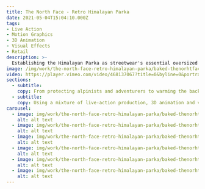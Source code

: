 ```yaml
---
title: The North Face - Retro Himalayan Parka
date: 2021-05-04T15:04:10.000Z
tags:
- Live Action
- Motion Graphics
- 3D Animation
- Visual Effects
- Retail
description: >-
  Establishing the Himalayan Parka as streetwear's essential oversized insulation of the season, and beyond.
image: /img/work/the-north-face-retro-himalayan-parka/baked-thenorhtface-1994retrohim-t-02.png
video: https://player.vimeo.com/video/468137067?title=0&byline=0&portrait=0
sections:
  - subtitle:
    copy: From protecting alpinists and adventurers to warming the backs of urban explorers and city commuters, the Retro Himalayan Jacket truly is a jacket full of stories. Already an established mountaineer's essential, The North Face challenged us to create a piece of content which introduced the jacket as a streetwear staple for this season and beyond.
  - subtitle:
    copy: Using a mixture of live-action production, 3D animation and visual effects, we combined the modern technology of FUTURELIGHT™ and 700 Fill Down with heritage expedition content and an urban studio environment. Using advanced visual effect techniques such as data-moshing, we were able to seamlessly tell the story of The North Face's signature jacket from its routes in mountaineering heritage through to the present day.
carousel:
  - image: img/work/the-north-face-retro-himalayan-parka/baked-thenorhtface-1994retrohim-l-02.png
    alt: alt text
  - image: img/work/the-north-face-retro-himalayan-parka/baked-thenorhtface-1994retrohim-l-01.png
    alt: alt text
  - image: img/work/the-north-face-retro-himalayan-parka/baked-thenorhtface-1994retrohim-l-03.png
    alt: alt text
  - image: img/work/the-north-face-retro-himalayan-parka/baked-thenorhtface-1994retrohim-s-01.png
    alt: alt text
  - image: img/work/the-north-face-retro-himalayan-parka/baked-thenorhtface-1994retrohim-s-02.png
    alt: alt text
  - image: img/work/the-north-face-retro-himalayan-parka/baked-thenorhtface-1994retrohim-s-03.png
    alt: alt text
---
```

